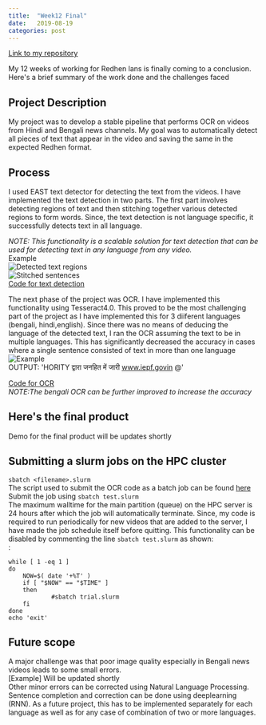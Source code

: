 ```yaml
---
title:  "Week12 Final"
date:   2019-08-19 
categories: post
---
```


[Link to my repository](https://www.github.com/Poulami-Sarkar/Bengali-Hindi-OCR)

My 12 weeks of working for Redhen lans is finally coming to a conclusion. Here's a brief summary of the work done and the challenges faced

## Project Description
My project was to develop a stable pipeline that performs OCR on videos from Hindi and Bengali news channels. My goal was to automatically detect all pieces of text that appear in the video and saving the same in the expected Redhen format.

## Process
I used EAST text detector for detecting the text from the videos. I have implemented the text detection in two parts. The first part involves detecting regions of text and then stitching together various detected regions to form words.
Since, the text detection is not language specific, it successfully detects text in all language. <br />

*NOTE: This functionality is a scalable solution for text detection that can be used for detecting text in any language from any video.* <br />
Example<br />
![Detected text regions](/blog/assets/article_images/7.png)<br />
![Stitched sentences](/blog/assets/article_images/6.png)<br />
[Code for text detection](https://github.com/Poulami-Sarkar/Bengali-Hindi-OCR/blob/master/textdetection_scalable.py)<br />

The next phase of the project was OCR. I have implemented this functionality using Tesseract4.0. This proved to be the most challenging part of the project as I have implemented this for 3 diiferent languages
(bengali, hindi,english). Since there was no means of deducing the language of the detected text, I ran the OCR assuming the text to be in multiple languages. This has significantly decreased the accuracy in cases where a single sentence consisted of text in more than one language <br />
![Example](/blog/assets/article_images/tick-220.jpg)<br />
OUTPUT: 'HORITY द्वारा जनहित में जारी www.iepf.govin @'<br />

[Code for OCR](https://github.com/Poulami-Sarkar/Bengali-Hindi-OCR/blob/master/scene.py)<br />
*NOTE:The bengali OCR can be further improved to increase the accuracy*

## Here's the final product
Demo for the final product will be updates shortly

## Submitting a slurm jobs on the HPC cluster
` sbatch <filename>.slurm `
<br />
The script used to submit the OCR code as a batch job can be found [here](https://github.com/Poulami-Sarkar/Bengali-Hindi-OCR/blob/master/test.slurm)<br />
Submit the job using ``` sbatch test.slurm ```
<br />
The maximum walltime for the main partition (queue) on the HPC server is 24 hours after which the job will automatically terminate. Since, my code is required to run periodically for new videos that are added to the server, I have made the job schedule itself before quitting. 
This functionality can be disabled by commenting the line 
``` sbatch test.slurm ```
as shown:<br />:
```shell
while [ 1 -eq 1 ]
do
	NOW=$( date '+%T' )
	if [ "$NOW" == "$TIME" ]
	then
        	#sbatch trial.slurm
	fi
done
echo 'exit'
```

## Future scope
A major challenge was that poor image quality especially in Bengali news videos leads to some small errors. <br />
[Example] Will be updated shortly <br />
Other minor errors can be corrected using Natural Language Processing. Sentence completion and correction can be done using deeplearning (RNN). As a future project, this has to be implemented separately for each language as well as for any case of combination of two or more languages.